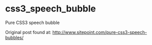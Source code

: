 css3_speech_bubble
==================

Pure CSS3 speech bubble

Original post found at: http://www.sitepoint.com/pure-css3-speech-bubbles/
